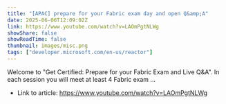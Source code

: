 ```yaml
---
title: "[APAC] prepare for your Fabric exam day and open Q&amp;A"
date: 2025-06-06T12:09:02Z
link: https://www.youtube.com/watch?v=LAOmPgtNLWg
showShare: false
showReadTime: false
thumbnail: images/misc.png
tags: ["developer.microsoft.com/en-us/reactor"]
---
```

Welcome to "Get Certified: Prepare for your Fabric Exam and Live Q&A". In each session you will meet at least 4 Fabric exam ...

- Link to article: https://www.youtube.com/watch?v=LAOmPgtNLWg